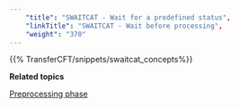 ```yaml
---
    "title": "SWAITCAT - Wait for a predefined status",
    "linkTitle": "SWAITCAT - Wait before processing",
    "weight": "370"
---
```

{{% TransferCFT/snippets/swaitcat_concepts%}}

****Related topics****

[Preprocessing phase](../../../../concepts/phase_and_phasestep/preprocessing)
